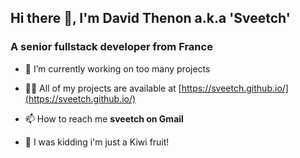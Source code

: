 ## Hi there 👋, I'm David Thenon a.k.a 'Sveetch'

### A senior fullstack developer from France

- 🔭 I’m currently working on too many projects

- 👨‍💻 All of my projects are available at [https://sveetch.github.io/](https://sveetch.github.io/)

- 📫 How to reach me **sveetch on Gmail**

- 🥝 I was kidding i'm just a Kiwi fruit!
